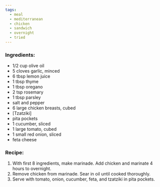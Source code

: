 ```yaml
---
tags:
  - meal
  - mediterranean
  - chicken
  - sandwich
  - overnight
  - tried
---
```

### Ingredients:
- 1/2 cup olive oil 
- 5 cloves garlic, minced 
- 6 tbsp lemon juice
- 1 tbsp thyme
- 1 tbsp oregano
- 2 tsp rosemary
- 1 tbsp parsley
- salt and pepper
- 6 large chicken breasts, cubed
- [Tzatziki]
- pita pockets
- 1 cucumber, sliced
- 1 large tomato, cubed
- 1 small red onion, sliced
- feta cheese

### Recipe:
1. With first 8 ingredients, make marinade. Add  chicken and marinate 4 hours to overnight. 
2. Remove chicken from marinade. Sear in oil until cooked thoroughly. 
3. Serve with tomato, onion, cucumber, feta, and tzatziki in pita pockets. 